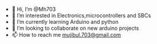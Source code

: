 - 👋 Hi, I’m @Mh703
- 👀 I’m interested in Electronics,microcontrollers and SBCs
- 🌱 I’m currently learning Arduino and python
- 💞️ I’m looking to collaborate on new arduino projects 
- 📫 How to reach me mujibul.703@gmail.com

<!---
Mh703/Mh703 is a ✨ special ✨ repository because its `README.md` (this file) appears on your GitHub profile.
You can click the Preview link to take a look at your changes.
--->
